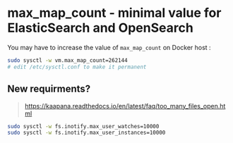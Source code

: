 # max_map_count - minimal value for ElasticSearch and OpenSearch

You may have to increase the value of `max_map_count` on Docker host :

```bash
sudo sysctl -w vm.max_map_count=262144
# edit /etc/sysctl.conf to make it permanent
```

## New requirments?

> https://kaapana.readthedocs.io/en/latest/faq/too_many_files_open.html

```bash
sudo sysctl -w fs.inotify.max_user_watches=10000
sudo sysctl -w fs.inotify.max_user_instances=10000
```
